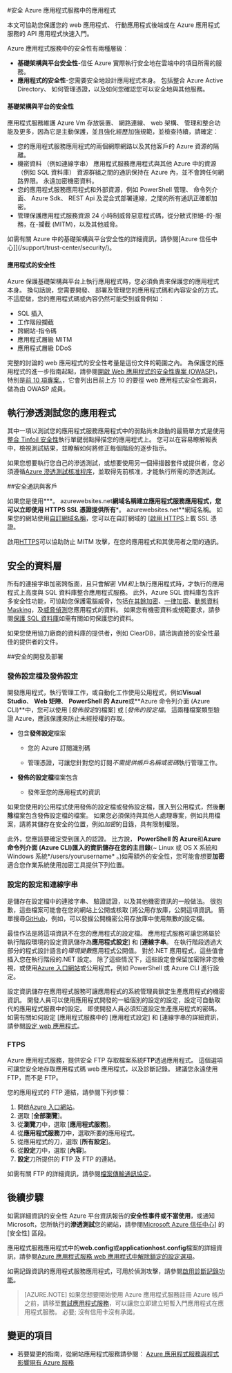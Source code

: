 <properties
    pageTitle="安全 Azure 應用程式服務中的應用程式"
    description="瞭解如何保護的 web 應用程式、 行動應用程式後端或在 Azure 應用程式服務的 API 應用程式。"
    services="app-service"
    documentationCenter=""
    authors="cephalin"
    manager="wpickett"
    editor=""/>

<tags
    ms.service="app-service"
    ms.workload="na"
    ms.tgt_pltfrm="na"
    ms.devlang="multiple"
    ms.topic="article"
    ms.date="01/12/2016"
    ms.author="cephalin"/>


#<a name="secure-an-app-in-azure-app-service"></a>安全 Azure 應用程式服務中的應用程式

本文可協助您保護您的 web 應用程式、 行動應用程式後端或在 Azure 應用程式服務的 API 應用程式快速入門。 

Azure 應用程式服務中的安全性有兩種層級︰ 

- **基礎架構與平台安全性**-信任 Azure 實際執行安全地在雲端中的項目所需的服務。
- **應用程式的安全性**-您需要安全地設計應用程式本身。 包括整合 Azure Active Directory、 如何管理憑證，以及如何您確認您可以安全地與其他服務。 

#### <a name="infrastructure-and-platform-security"></a>基礎架構與平台的安全性
應用程式服務維護 Azure Vm 存放裝置、 網路連線、 web 架構、 管理和整合功能及更多，因為它是主動保護，並且強化經歷加強規範，並檢查持續，請確定︰

- 您的應用程式服務應用程式的兩個網際網路以及其他客戶的 Azure 資源的隔離。
- 機密資料 （例如連線字串） 應用程式服務應用程式與其他 Azure 中的資源 （例如 SQL 資料庫） 資源群組之間的通訊保持在 Azure 內，並不會跨任何網路界限。 永遠加密機密資料。
- 您的應用程式服務應用程式和外部資源，例如 PowerShell 管理、 命令列介面、 Azure Sdk、 REST Api 及混合式部署連線，之間的所有通訊正確都加密。
- 管理保護應用程式服務資源 24 小時制威脅惡意程式碼，從分散式拒絕-的-服務，在-攔截 (MITM)，以及其他威脅。 

如需有關 Azure 中的基礎架構與平台安全性的詳細資訊，請參閱[Azure 信任中心]](/support/trust-center/security/)。

#### <a name="application-security"></a>應用程式的安全性

Azure 保護基礎架構與平台上執行應用程式時，您必須負責來保護您的應用程式本身。 換句話說，您需要開發、 部署及管理您的應用程式碼和內容安全的方式。 不這麼做，您的應用程式碼或內容仍然可能受到威脅例如︰

- SQL 插入
- 工作階段攔截
- 跨網站-指令碼
- 應用程式層級 MITM
- 應用程式層級 DDoS

完整的討論的 web 應用程式的安全性考量是這份文件的範圍之內。 為保護您的應用程式的進一步指南起點，請參閱[開啟 Web 應用程式的安全性專案 (OWASP)](https://www.owasp.org/index.php/Main_Page)，特別是[前 10 項專案。](https://www.owasp.org/index.php/Category:OWASP_Top_Ten_Project)，它會列出目前上方 10 的要徑 web 應用程式安全性漏洞，做為由 OWASP 成員。

## <a name="perform-penetration-testing-on-your-app"></a>執行滲透測試您的應用程式

其中一項以測試您的應用程式服務應用程式中的弱點尚未啟動的最簡單方式是使用[整合 Tinfoil 安全性](/blog/web-vulnerability-scanning-for-azure-app-service-powered-by-tinfoil-security/)執行單鍵弱點掃描您的應用程式上。 您可以在容易瞭解報表中，檢視測試結果，並瞭解如何將修正每個階段的逐步指示。

如果您想要執行您自己的滲透測試，或想要使用另一個掃描器套件或提供者，您必須遵循[Azure 滲透測試核准程序](https://security-forms.azure.com/penetration-testing/terms)，並取得先前核准，才能執行所需的滲透測試。

##<a name="https"></a>安全通訊與客戶

如果您是使用**\*。 azurewebsites.net**網域名稱建立應用程式服務應用程式，您可以立即使用 HTTPS SSL 憑證提供所有**\*。 azurewebsites.net**網域名稱。 如果您的網站使用[自訂網域名稱](web-sites-custom-domain-name.md)，您可以在自訂網域的 [[啟用 HTTPS](web-sites-configure-ssl-certificate.md)上載 SSL 憑證。

啟用[HTTPS](https://en.wikipedia.org/wiki/HTTPS)可以協助防止 MITM 攻擊，在您的應用程式和其使用者之間的通訊。

## <a name="secure-data-tier"></a>安全的資料層

所有的連接字串加密跨版面，且只會解密 VM*和*上執行應用程式時，才執行的應用程式上高度與 SQL 資料庫整合應用程式服務。 此外，Azure SQL 資料庫包含許多安全性功能，可協助您保護電腦威脅，包括[在其餘加密](https://msdn.microsoft.com/library/dn948096.aspx)、[一律加密](https://msdn.microsoft.com/library/mt163865.aspx)、[動態資料 Masking](../sql-database/sql-database-dynamic-data-masking-get-started.md)，及[威脅偵測](../sql-database/sql-database-threat-detection-get-started.md)您應用程式的資料。 如果您有機密資料或規範要求，請參閱[保護 SQL 資料庫](../sql-database/sql-database-security.md)如需有關如何保護您的資料。

如果您使用協力廠商的資料庫的提供者，例如 ClearDB，請洽詢直接的安全性最佳的提供者的文件。  

##<a name="develop"></a>安全的開發及部署

### <a name="publishing-profiles-and-publish-settings"></a>發佈設定檔及發佈設定

開發應用程式，執行管理工作，或自動化工作使用公用程式，例如**Visual Studio**、 **Web 矩陣**、 **PowerShell 的 Azure**或**Azure 命令列介面 (Azure CLI)**中，您可以使用 [*發佈設定*的檔案] 或 [*發佈的設定檔*。 這兩種檔案類型驗證 Azure，應該保護來防止未經授權的存取。

* 包含**發佈設定**檔案

    * 您的 Azure 訂閱識別碼

    * 管理憑證，可讓您針對您的訂閱*不需提供帳戶名稱或密碼*執行管理工作。

* **發佈的設定檔**檔案包含

    * 發佈至您的應用程式的資訊

如果您使用的公用程式使用發佈的設定檔或發佈設定檔，匯入到公用程式，然後**刪除**檔案包含發佈設定檔的檔案。 如果您必須保持與其他人處理專案，例如共用檔案，請將其儲存在安全的位置，例如*加密*的目錄，具有限制權限。

此外，您應該要確定受到匯入的認證。 比方說， **PowerShell 的 Azure**和**Azure 命令列介面 (Azure CLI)**匯入的資訊儲存在您的**主目錄**(*~* Linux 或 OS X 系統和 Windows 系統*/users/yourusername* 。)如需額外的安全性，您可能會想要**加密**適合您作業系統使用加密工具提供下列位置。

### <a name="configuration-settings-and-connection-strings"></a>設定的設定和連線字串
是儲存在設定檔中的連接字串、 驗證認證，以及其他機密資訊的一般做法。 很抱歉，這些檔案可能會在您的網站上公開或核取 [將公用存放庫，公開這項資訊。 簡單搜尋[GitHub](https://github.com)，例如，可以發掘公開機密公用存放庫中使用無數的設定檔。

最佳作法是將這項資訊不在您的應用程式的設定檔。 應用程式服務可讓您將屬於執行階段環境的設定資訊儲存為**應用程式設定**] 和 [**連線字串**。 在執行階段透過大部分的程式設計語言的*環境變數*應用程式公開值。 對於.NET 應用程式，這些值會插入您在執行階段的.NET 設定。 除了這些情況下，這些設定會保留加密除非您檢視，或使用[Azure 入口網站](https://portal.azure.com)或公用程式，例如 PowerShell 或 Azure CLI 進行設定。 

設定資訊儲存在應用程式服務可讓應用程式的系統管理員鎖定生產應用程式的機密資訊。 開發人員可以使用應用程式開發的一組個別的設定的設定，設定可自動取代的應用程式服務中的設定。 即使開發人員必須知道設定生產應用程式的密碼。 如需有關如何設定 [應用程式服務中的 [應用程式設定] 和 [連線字串的詳細資訊，請參閱[設定 web 應用程式](web-sites-configure.md)。

### <a name="ftps"></a>FTPS

Azure 應用程式服務，提供安全 FTP 存取檔案系統**FTP**透過應用程式。 這個選項可讓您安全地存取應用程式碼 web 應用程式，以及診斷記錄。 建議您永遠使用 FTP，而不是 FTP。 

您的應用程式的 FTP 連結，請參閱下列步驟︰

1. 開啟[Azure 入口網站](https://portal.azure.com)。
2. 選取 [**全部瀏覽**]。
3. 從**瀏覽**刀中，選取 [**應用程式服務**]。
4. 從**應用程式服務**刀中，選取所要的應用程式。
5. 從應用程式的刀，選取 [**所有設定**]。
6. 從**設定**刀中，選取 [**內容**]。
7. **設定**刀所提供的 FTP 及 FTP 的連結。 

如需有關 FTP 的詳細資訊，請參閱[檔案傳輸通訊協定](http://en.wikipedia.org/wiki/File_Transfer_Protocol)。

## <a name="next-steps"></a>後續步驟

如需詳細資訊的安全性 Azure 平台資訊報告的**安全性事件或不當使用**，或通知 Microsoft，您所執行的**滲透測試**您的網站，請參閱[Microsoft Azure 信任中心](https://azure.microsoft.com/support/trust-center/security/)] 的 [安全性] 區段。

應用程式服務應用程式中的**web.config**或**applicationhost.config**檔案的詳細資訊，請參閱[Azure 應用程式服務 web 應用程式中解除鎖定的設定選項](https://azure.microsoft.com/blog/2014/01/28/more-to-explore-configuration-options-unlocked-in-windows-azure-web-sites/)。

如需記錄資訊的應用程式服務應用程式，可用於偵測攻擊，請參閱[啟用診斷記錄功能](web-sites-enable-diagnostic-log.md)。

>[AZURE.NOTE] 如果您想要開始使用 Azure 應用程式服務註冊 Azure 帳戶之前，請移至[嘗試應用程式服務](http://go.microsoft.com/fwlink/?LinkId=523751)，可以讓您立即建立短暫入門應用程式在應用程式服務。 必要; 沒有信用卡沒有承諾。

## <a name="whats-changed"></a>變更的項目

* 若要變更的指南，從網站應用程式服務請參閱︰ [Azure 應用程式服務與程式影響現有 Azure 服務](http://go.microsoft.com/fwlink/?LinkId=529714)
